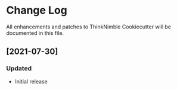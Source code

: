 # Change Log
All enhancements and patches to ThinkNimble Cookiecutter will be documented in this file.

<!-- GENERATOR_PLACEHOLDER -->

## [2021-07-30]
### Updated
- Initial release


